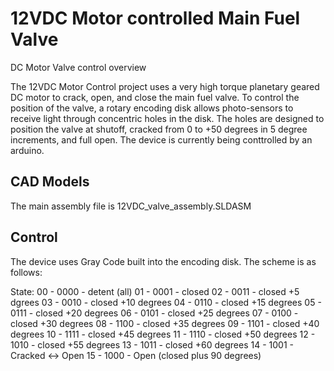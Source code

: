 # 12VDC Motor controlled Main Fuel Valve

 DC Motor Valve control overview

   The 12VDC Motor Control project uses a very high torque planetary geared DC motor to crack, open, and close the main fuel valve. To control the position of the valve, a rotary encoding disk allows photo-sensors to receive light through concentric holes in the disk. The holes are designed to position the valve at shutoff, cracked from 0 to +50 degrees in 5 degree increments, and full open. The device is currently being conttrolled by an arduino.

###

## CAD Models

   The main assembly file is 12VDC_valve_assembly.SLDASM

## Control

The device uses Gray Code built into the encoding disk. The scheme is as follows: 

State:
00 - 0000 - detent (all)
01 - 0001 - closed
02 - 0011 - closed +5 dgrees
03 - 0010 - closed +10 degrees
04 - 0110 - closed +15 degrees
05 - 0111 - closed +20 degrees
06 - 0101 - closed +25 degrees
07 - 0100 - closed +30 degrees
08 - 1100 - closed +35 degrees
09 - 1101 - closed +40 degrees
10 - 1111 - closed +45 degrees
11 - 1110 - closed +50 degrees
12 - 1010 - closed +55 degrees
13 - 1011 - closed +60 degrees
14 - 1001 - Cracked <-> Open
15 - 1000 - Open (closed plus 90 degrees)
